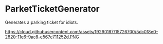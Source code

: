 # ParketTicketGenerator
Generates a parking ticket for idiots.

https://cloud.githubusercontent.com/assets/19290187/15726700/5dc0f8e0-2820-11e6-9ac8-e567e711252d.PNG
